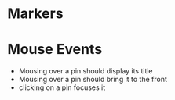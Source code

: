 # Markers

# Mouse Events

- Mousing over a pin should display its title
- Mousing over a pin should bring it to the front
- clicking on a pin focuses it
